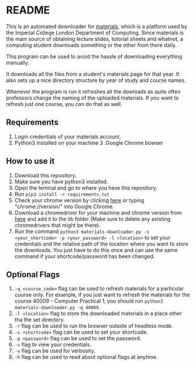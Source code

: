 # README

This is an automated downloader for [materials](https://materials.doc.ic.ac.uk/), which is a platform used by the Imperial College London Department of Computing. Since materials is the main source of obtaining lecture slides, tutorial sheets and whatnot, a computing student downloads something or the other from there daily.

This program can be used to avoid the hassle of downloading everything manually.

It downloads all the files from a student's materials page for that year. It also sets up a nice directory structure by year of study and course names.

Whenever the program is run it refreshes all the dowloads as quite often professors change the naming of the uploaded materials. If you want to refresh just one course, you can do that as well.

## Requirements

1. Login credentials of your materials account.
2. Python3 installed on your machine
3 .Google Chrome bowser

## How to use it

1. Download this repository.
2. Make sure you have python3 installed.
3. Open the teminal and go to where you have this repository.
4. Run ```pip3 install -r requirements.txt```
5. Check your chrome version by clicking [here](chrome://version/) or typing "chrome://version/" into Google Chrome.
6. Download a chromedriver for your machine and chrome version from [here](https://chromedriver.chromium.org/downloads) and add it to the lib folder (Make sure to delete any existing chromedrivers that might be there).
7. Run the command ```python3 materials-downloader.py -s <your_shortcode> -p <your_password> -l <location>``` to set your credentials and the relative path of the location where you want to store the downloads. You just have to do this once and can use the same command if your shortcode/password has been changed.

## Optional Flags

1. ```-q <course_code>``` flag can be used to refresh materials for a particular course only. For example, if you just want to refresh the materials for the course 40009 - Computer Practical 1, you should run ```python3 materials-downloader.py -q 40009```.
2. ```-l <location>``` flag to store the downloaded materials in a place other tha the set directory.
3. ```-r``` flag can be used to run the browser outside of headless mode.
4. ```-s <shortcode>``` flag can be used to set your shortcode.
5. ```-p <password>``` flag can be used to set the password.
6. ```-c``` flag to view your credentials.
7. ```-v``` flag can be used for verbosity.
8. ```-h``` flag can be used to read about optional flags at anytime.
